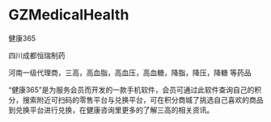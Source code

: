 # GZMedicalHealth

健康365

四川成都恒瑞制药

河南一级代理商，三高，高血脂，高血压，高血糖，降脂，降压，降糖  等药品

“健康365”是为服务会员而开发的一款手机软件，会员可通过此软件查询自己的积分，搜索附近可扫码的零售平台与兑换平台，可在积分商城了挑选自己喜欢的商品到兑换平台进行兑换，在健康咨询里更多的了解三高的相关资讯。
